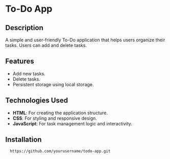 # To-Do App  

## Description  
A simple and user-friendly To-Do application that helps users organize their tasks. Users can add and delete tasks.  

## Features  
- Add new tasks.  
- Delete tasks.  
- Persistent storage using local storage.

## Technologies Used  
- **HTML**: For creating the application structure.  
- **CSS**: For styling and responsive design.  
- **JavaScript**: For task management logic and interactivity.  

## Installation  
```bash
  https://github.com/yourusername/todo-app.git
